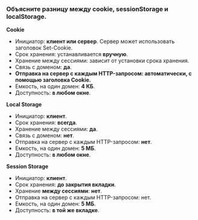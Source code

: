### Объясните разницу между cookie, sessionStorage и localStorage.

**Cookie**

- Инициатор: **клиент или сервер**. Сервер может использовать заголовок Set-Cookie.
- Срок хранения: устанавливается **вручную**.
- Хранение между сессиями: зависит от установки срока хранения.
- Связь с доменом: **да**.
- **Отправка на сервер с каждым HTTP-запросом: автоматически, с помощью заголовка Cookie.**
- Емкость, на один домен: **4 КБ**.
- Доступность: **в любом окне**.

**Local Storage**

- Инициатор: **клиент**.
- Срок хранения: **всегда**.
- Хранение между сессиями: **да**.
- Связь с доменом: **нет**.
- Отправка на сервер с каждым HTTP-запросом: **нет**.
- Емкость, на один домен: **5 МБ**.
- Доступность: **в любом окне**.

**Session Storage**

- Инициатор: **клиент**.
- Срок хранения: **до закрытия вкладки**.
- Хранение **между сессиями**: **нет**.
- Отправка на сервер с каждым HTTP-запросом: нет.
- Емкость, на один домен: **5 МБ**.
- Доступность: **в той же вкладке**.

